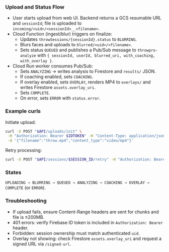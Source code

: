 ### Upload and Status Flow

- User starts upload from web UI. Backend returns a GCS resumable URL and `sessionId`; file is uploaded to `incoming/<uid>/<sessionId>__<filename>`.
- Cloud Function (ingest/blur) triggers on finalize:
  - Updates `throwSessions/{sessionId}.status` to `BLURRING`.
  - Blurs faces and uploads to `blurred/<uid>/<filename>`.
  - Sets status `QUEUED` and publishes a Pub/Sub message to `throwpro-analyze` with `{ sessionId, userId, blurred_uri, with_coaching, with_overlay }`.
- Cloud Run worker consumes Pub/Sub:
  - Sets `ANALYZING` → writes analysis to Firestore and `results/` JSON.
  - If coaching enabled, sets `COACHING`.
  - If overlay enabled, sets `OVERLAY`, renders MP4 to `overlays/` and writes Firestore `assets.overlay_uri`.
  - Sets `COMPLETE`.
  - On error, sets `ERROR` with `status.error`.

### Example curls

Initiate upload:

```bash
curl -X POST "$API/uploads/init" \
 -H "Authorization: Bearer $IDTOKEN" -H "Content-Type: application/json" \
 -d '{"filename":"throw.mp4","content_type":"video/mp4"}'
```

Retry processing:

```bash
curl -X POST "$API/sessions/$SESSION_ID/retry" -H "Authorization: Bearer $IDTOKEN"
```

### States

`UPLOADING → BLURRING → QUEUED → ANALYZING → COACHING → OVERLAY → COMPLETE` (or `ERROR`).

### Troubleshooting

- If upload fails, ensure Content-Range headers are sent for chunks and file is ≤200MB.
- 401 errors: verify Firebase ID token is included in `Authorization: Bearer` header.
- Forbidden: session ownership must match authenticated `uid`.
- Overlay not showing: check Firestore `assets.overlay_uri` and request a signed URL via `/signed-url`.



